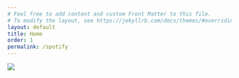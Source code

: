 ```yaml
---
# Feel free to add content and custom Front Matter to this file.
# To modify the layout, see https://jekyllrb.com/docs/themes/#overriding-theme-defaults
layout: default
title: Home
order: 1
permalink: /spotify
---            
```


![](https://spotify-current-track-widget.onrender.com/)